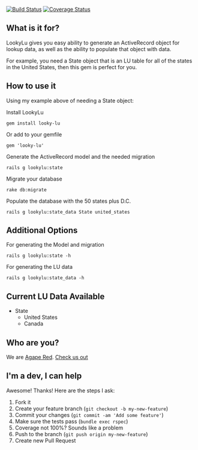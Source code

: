 [![Build Status](https://travis-ci.org/agapered/looky-lu.png?branch=master)](https://travis-ci.org/agapered/looky-lu)
[![Coverage Status](https://coveralls.io/repos/agapered/looky-lu/badge.png?branch=master)](https://coveralls.io/r/agapered/looky-lu?branch=master)


## What is it for? ##

LookyLu gives you easy ability to generate an ActiveRecord object for lookup data, as well as the ability to populate that object with data.

For example, you need a State object that is an LU table for all of the states in the United States, then this gem is perfect for you.

## How to use it ##

Using my example above of needing a State object:

Install LookyLu
```
gem install looky-lu
```
Or add to your gemfile
```
gem 'looky-lu'
```

Generate the ActiveRecord model and the needed migration
```
rails g lookylu:state
```

Migrate your database 
```
rake db:migrate
```

Populate the database with the 50 states plus D.C.
```
rails g lookylu:state_data State united_states
```

## Additional Options ##

For generating the Model and migration
```
rails g lookylu:state -h
```

For generating the LU data
```
rails g lookylu:state_data -h
```

## Current LU Data Available ##

* State
    * United States
    * Canada


## Who are you? ##

We are [Agape Red](https://twitter.com/agape_red). [Check us out](http://agapered.com/)

## I'm a dev, I can help ##

Awesome! Thanks! Here are the steps I ask:

1. Fork it
2. Create your feature branch (`git checkout -b my-new-feature`)
3. Commit your changes (`git commit -am 'Add some feature'`)
4. Make sure the tests pass (`bundle exec rspec`)
5. Coverage not 100%? Sounds like a problem
6. Push to the branch (`git push origin my-new-feature`)
7. Create new Pull Request
